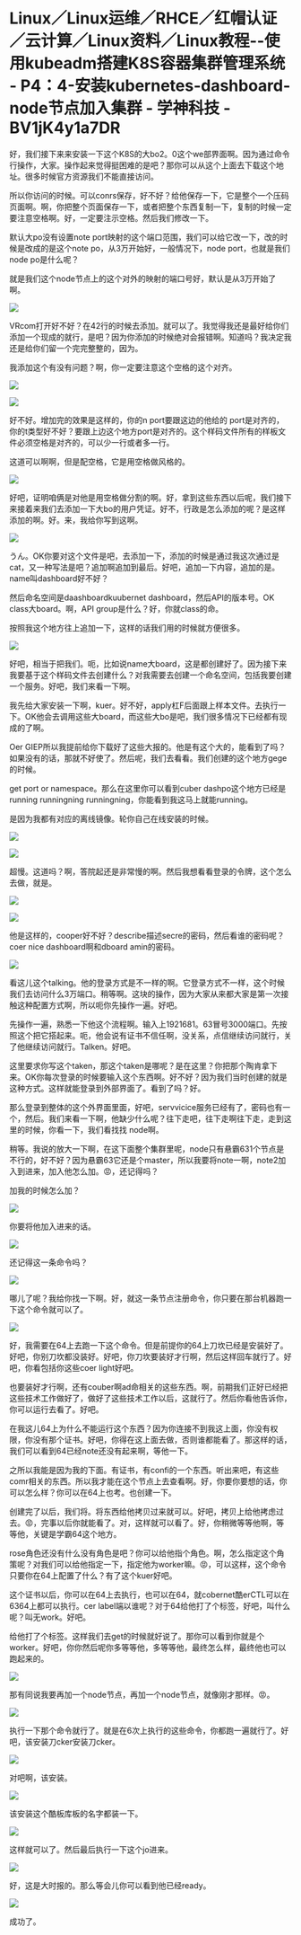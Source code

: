 # Linux／Linux运维／RHCE／红帽认证／云计算／Linux资料／Linux教程--使用kubeadm搭建K8S容器集群管理系统 - P4：4-安装kubernetes-dashboard-node节点加入集群 - 学神科技 - BV1jK4y1a7DR

好，我们接下来来安装一下这个K8S的大bo2。0这个we部界面啊。因为通过命令行操作，大家。操作起来觉得挺困难的是吧？那你可以从这个上面去下载这个地址。很多时候官方资源我们不能直接访问。

所以你访问的时候。可以conrs保存，好不好？给他保存一下，它是整个一个压码页面啊。啊，你把整个页面保存一下，或者把整个东西复制一下，复制的时候一定要注意空格啊。好，一定要注示空格。然后我们修改一下。

默认大po没有设置note port映射的这个端口范围，我们可以给它改一下，改的时候是改成的是这个note po，从3万开始好，一般情况下，node port，也就是我们node po是什么呢？

就是我们这个node节点上的这个对外的映射的端口号好，默认是从3万开始了啊。

![](img/ecf26cfd01123273be2884d964b75896_1.png)

VRcom打开好不好？在42行的时候去添加。就可以了。我觉得我还是最好给你们添加一个现成的就行，是吧？因为你添加的时候绝对会报错啊。知道吗？我决定我还是给你们留一个完完整整的，因为。

我添加这个有没有问题？啊，你一定要注意这个空格的这个对齐。

![](img/ecf26cfd01123273be2884d964b75896_3.png)

![](img/ecf26cfd01123273be2884d964b75896_4.png)

好不好。增加完的效果是这样的，你的n port要跟这边的他给的 port是对齐的，你的t类型好不好？要跟上边这个地方port是对齐的。这个样码文件所有的样板文件必须空格是对齐的，可以少一行或者多一行。

这道可以啊啊，但是配空格，它是用空格做风格的。

![](img/ecf26cfd01123273be2884d964b75896_6.png)

好吧，证明咱俩是对他是用空格做分割的啊。好，拿到这些东西以后呢，我们接下来接着来我们去添加一下大bo的用户凭证。好不，行政是怎么添加的呢？是这样添加的啊。好。来，我给你写到这啊。



![](img/ecf26cfd01123273be2884d964b75896_8.png)

うん。OK你要对这个文件是吧，去添加一下，添加的时候是通过我这次通过是cat，又一种写法是吧？追加啊追加到最后。好吧，追加一下内容，追加的是。name叫dashboard好不好？

然后命名空间是daashboardkuubernet dashboard，然后API的版本号。OK class大board。啊，API group是什么？好，你就class的命。

按照我这个地方往上追加一下，这样的话我们用的时候就方便很多。

![](img/ecf26cfd01123273be2884d964b75896_10.png)

好吧，相当于把我们。呃，比如说name大board，这是都创建好了。因为接下来我要基于这个样码文件去创建什么？对我需要去创建一个命名空间，包括我要创建一个服务。好吧，我们来看一下啊。

我先给大家安装一下啊，kuer。好不好，apply杠F后面跟上样本文件。去执行一下。OK他会去调用这些大board，而这些大bo是吧，我们很多情况下已经都有现成的了啊。

Oer GIEP所以我提前给你下载好了这些大报的。他是有这个大的，能看到了吗？如果没有的话，那就不好使了。然后呢，我们去看看。我们创建的这个地方gege的时候。

get port or namespace。那么在这里你可以看到cuber dashpo这个地方已经是running runningning runningning，你能看到我这马上就能running。

是因为我都有对应的离线镜像。轮你自己在线安装的时候。

![](img/ecf26cfd01123273be2884d964b75896_12.png)

![](img/ecf26cfd01123273be2884d964b75896_13.png)

超慢。这道吗？啊，答院起还是非常慢的啊。然后我想看看登录的令牌，这个怎么去做，就是。

![](img/ecf26cfd01123273be2884d964b75896_15.png)

![](img/ecf26cfd01123273be2884d964b75896_16.png)

他是这样的，cooper好不好？describe描述secre的密码，然后看谁的密码呢？coer nice dashboard啊和dboard amin的密码。



![](img/ecf26cfd01123273be2884d964b75896_18.png)

看这儿这个talking。他的登录方式是不一样的啊。它登录方式不一样，这个时候我们去访问什么3万端口。稍等啊。这块的操作，因为大家从来都大家是第一次接触这种配置方式啊，所以呃你先操作一遍。好吧。

先操作一遍，熟悉一下他这个流程啊。输入上1921681。63冒号3000端口。先按照这个把它搭起来。呃，他会说有证书不信任啊，没关系，点信继续访问就行，关了他继续访问就行。Talken。好吧。

这里要求你写这个taken，那这个taken是哪呢？是在这里？你把那个陶肯拿下来。OK你每次登录的时候要输入这个东西啊。好不好？因为我们当时创建的就是这种方式。这样就能登录到外部界面了。看到了吗？好。

那么登录到整体的这个外界面里面，好吧，servvicice服务已经有了，密码也有一个，然后。我们来看一下啊，他缺少什么呢？往下走吧，往下走啊往下走，走到这里的时候，你看一下，我们看找找 node啊。

稍等。我说的放大一下啊，在这下面整个集群里呢，node只有悬霸631个节点是不行的，好不好？因为悬霸63它还是个master，所以我要将note一啊，note2加入到进来，加入他怎么加。😡，还记得吗？

加我的时候怎么加？

![](img/ecf26cfd01123273be2884d964b75896_20.png)

你要将他加入进来的话。

![](img/ecf26cfd01123273be2884d964b75896_22.png)

还记得这一条命令吗？

![](img/ecf26cfd01123273be2884d964b75896_24.png)

哪儿了呢？我给你找一下啊。好，就这一条节点注册命令，你只要在那台机器跑一下这个命令就可以了。

![](img/ecf26cfd01123273be2884d964b75896_26.png)

好，我需要在64上去跑一下这个命令。但是前提你的64上刀坎已经是安装好了。好吧，你别刀坎都没装好。好吧，你刀坎要装好才行啊，然后这样回车就行了。好吧，你看包括你这些coer light好吧。

也要装好才行啊，还有couber啊ad命相关的这些东西。啊，前期我们正好已经把这些技术工作做好了，做好了这些技术工作以后，这就行了。然后你看他告诉你，你可以运行去看了。好吧。

在我这儿64上为什么不能运行这个东西？因为你连接不到我这上面，你没有权限，你没有那个证书。好吧，你得在这上面去做，否则谁都能看了。那这样的话，我们可以看到64已经note还没有起来啊，等他一下。

之所以我能是因为我的下面。有证书，有confi的一个东西。听出来吧，有这些comr相关的东西。所以我才能在这个节点上去查看啊。好，你要你要想的话，你可以怎么样？你可以在64上也考。也创建一下。

创建完了以后，我们将。将东西给他拷贝过来就可以。好吧，拷贝上给他拷虑过去。😡，完事以后你就能看了。对，这样就可以看了。好，你稍微等等他啊，等等他，关键是学霸64这个地方。

rose角色还没有什么没有角色是吧？你可以给他指个角色。啊，怎么指定这个角策呢？对我们可以给他指定一下，指定他为worker嘛。😡，可以这样，这个命令只要你在64上配置了什么？有了这个kuer好吧。

这个证书以后，你可以在64上去执行，也可以在64，就cobernet酷erCTL可以在6364上都可以执行。cer label端以谁呢？对于64给他打了个标签，好吧，叫什么呢？叫无work。好吧。

给他打了个标签。这样我们去get的时候就好说了。那你可以看到你就是个worker。好吧，你你然后呢你多等等他，多等等他，最终怎么样，最终他也可以跑起来的。



![](img/ecf26cfd01123273be2884d964b75896_28.png)

那有同说我要再加一个node节点，再加一个node节点，就像刚才那样。😡。

![](img/ecf26cfd01123273be2884d964b75896_30.png)

执行一下那个命令就行了。就是在6次上执行的这些命令，你都跑一遍就行了。好吧，该安装刀cker安装刀cker。



![](img/ecf26cfd01123273be2884d964b75896_32.png)

对吧啊，该安装。

![](img/ecf26cfd01123273be2884d964b75896_34.png)

该安装这个酷板库板的名字都装一下。

![](img/ecf26cfd01123273be2884d964b75896_36.png)

这样就可以了。然后最后执行一下这个jo进来。

![](img/ecf26cfd01123273be2884d964b75896_38.png)

好，这是大时报的。那么等会儿你可以看到他已经ready。

![](img/ecf26cfd01123273be2884d964b75896_40.png)

成功了。